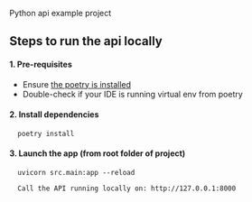 Python api example project

## Steps to run the api locally
#### 1. Pre-requisites
- Ensure [the poetry is installed](https://python-poetry.org/docs/#installation)
- Double-check if your IDE is running virtual env from poetry
#### 2. Install dependencies
```
  poetry install
```
#### 3. Launch the app (from root folder of project)
```
  uvicorn src.main:app --reload
```
```
  Call the API running locally on: http://127.0.0.1:8000
```

